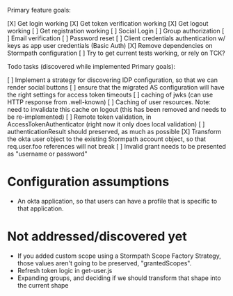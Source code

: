 Primary feature goals:

[X] Get login working
[X] Get token verification working
[X] Get logout working
[ ] Get registration working
[ ] Social Login
[ ] Group authorization
[ ] Email verification
[ ] Password reset
[ ] Client credentials authentication w/ keys as app user credentials (Basic Auth)
[X] Remove dependencies on Stormpath configuration
[ ] Try to get current tests working, or rely on TCK?

Todo tasks (discovered while implemented Primary goals):

[ ] Implement a strategy for discovering IDP configuration, so that we can render social buttons
[ ] ensure that the migrated AS configuration will have the right settings for access token timeouts
[ ] caching of jwks (can use HTTP response from .well-known)
[ ] Caching of user resources.  Note: need to invalidate this cache on logout (this has been removed and needs to be re-implemented)
[ ] Remote token validation, in AccessTokenAuthenticator (right now it only does local validation)
[ ] authenticationResult should preserved, as much as possible
[X] Transform the okta user object to the existing Stormpath account object, so that req.user.foo references will not break
[ ] Invalid grant needs to be presented as "username or password"

# Configuration assumptions

- An okta application, so that users can have a profile that is specific to that application.

# Not addressed/discovered yet

- If you added custom scope using a Stormpath Scope Factory Strategy, those values aren't going to be preserved, "grantedScopes".
- Refresh token logic in get-user.js
- Expanding groups, and deciding if we should transform that shape into the current shape
